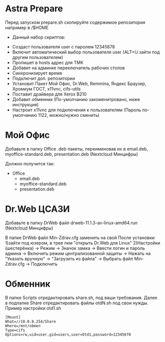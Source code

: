 # Astra Prepare
Перед запуском prepare.sh скопируйте содержимое репозитория например в /$HOME
* Данный набор скриптов:
 - Создаст  пользователя user с паролем 12345678
 - Включит автоматический выбор пользователя user (ALT+U зайти под другим пользователем)
 - Пропишет в hosts адрес для ТМК
 - Добавит на админке переключатель рабочих столов
 - Синхронизирует время
 - Подключит доп. репозитории
 - Установит Пакет Мой Офис, Dr.Web, Remmina, Яндекс Браузер, Хромиум ГОСТ, x11vnc, cifs-utils
 - Поставит драйвера для Xerox B210
 - Добавит обменник (По-умолчанию закоменитровано, ниже инструкция)
 - Настроит x11vnc для подключения к пользователям (Пароль по-умолчанию 1122, можно/нужно сменить)

Мой Офис
==
Добавьте в папку Office .deb пакеты, переименовав их в email.deb, myoffice-standard.deb, presentation.deb (Nextcloud Минцифры)

Должно получится так: 
* Office 
    + email.deb
    + myoffice-standard.deb
    + presentation.deb

Dr.Web ЦСАЗИ
==
Добавьте в папку DrWeb файл drweb-11.1.3-av-linux-amd64.run (Nextcloud Минцифры)

В папке DrWeb файл Min-Zdrav.cfg заменить на свой
После установки:
1)зайти под юзером, в трее пкм "открыть Dr.Web для Linux"
2)Настройки (шестерёнка) -> Режим -> Значок замка -> Ввести логин и пароль админа -> Включить режим централизованной защиты -> Нажать на "Указать вручную" -> "Загрузить из файла" -> Выбрать файл Min-Zdrav.cfg -> Подключить

Обменник
==
В папке Scripts отредактировать share.sh, под ваши требования. Далее в подпапке Share отредактировать файлы otdN.sh под свои нужды.
Пример настройки otd1.sh
```console
[Mount] 
What=//10.0.0.254/Share
Where=/mnt/obmen
Type=cifs 
Options=rw,uid=user,gid=users,user=Otd1,password=12345678
```
